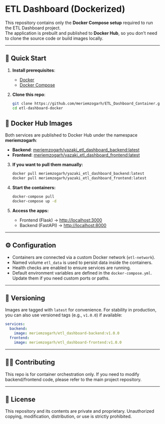 # ETL Dashboard (Dockerized)

This repository contains only the **Docker Compose setup** required to run the ETL Dashboard project.  
The application is prebuilt and published to **Docker Hub**, so you don’t need to clone the source code or build images locally.

---

## 🚀 Quick Start

1. **Install prerequisites**:
   - [Docker](https://docs.docker.com/get-docker/)
   - [Docker Compose](https://docs.docker.com/compose/install/)

2. **Clone this repo**:

   ```bash
   git clone https://github.com/meriemzogarh/ETL_Dashboard_Container.git
   cd etl-dashboard-docker
   ````

## 🐳 Docker Hub Images

Both services are published to Docker Hub under the namespace **meriemzogarh**:

* **Backend**: [meriemzogarh/yazaki_etl_dashboard_backend:latest](https://hub.docker.com/r/meriemzogarh/yazaki_etl_dashboard_backend)
* **Frontend**: [meriemzogarh/yazaki_etl_dashboard_frontend:latest](https://hub.docker.com/r/meriemzogarh/yazaki_etl_dashboard_frontend)

3. **If you want to pull them manually:**

   ```bash
   docker pull meriemzogarh/yazaki_etl_dashboard_backend:latest
   docker pull meriemzogarh/yazaki_etl_dashboard_frontend:latest
   ```

4. **Start the containers:**

   ```bash
   docker-compose pull
   docker-compose up -d
   ```

5. **Access the apps:**

   * Frontend (Flask) → [http://localhost:3000](http://localhost:3000)
   * Backend (FastAPI) → [http://localhost:8000](http://localhost:8000)

---

## ⚙️ Configuration

* Containers are connected via a custom Docker network (`etl-network`).
* Named volume `etl_data` is used to persist data inside the containers.
* Health checks are enabled to ensure services are running.
* Default environment variables are defined in the `docker-compose.yml`.
  Update them if you need custom ports or paths.

---

## 🔖 Versioning

Images are tagged with `latest` for convenience.
For stability in production, you can also use versioned tags (e.g., `v1.0.0`) if available:

```yaml
services:
  backend:
    image: meriemzogarh/etl_dashboard-backend:v1.0.0
  frontend:
    image: meriemzogarh/etl_dashboard-frontend:v1.0.0
```

---

## 👩‍💻 Contributing

This repo is for container orchestration only.
If you need to modify backend/frontend code, please refer to the main project repository.

---

## 📜 License

This repository and its contents are private and proprietary.
Unauthorized copying, modification, distribution, or use is strictly prohibited.

```
